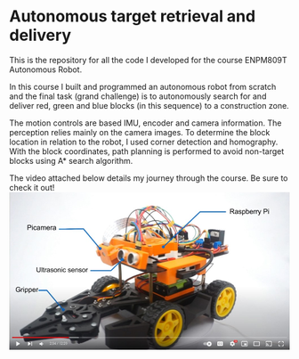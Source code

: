 # Autonomous target retrieval and delivery
This is the repository for all the code I developed for the course ENPM809T Autonomous Robot.

In this course I built and programmed an autonomous robot from scratch and the final task (grand challenge) is to autonomously search for and deliver red, green and blue blocks (in this sequence) to a construction zone. 

The motion controls are based IMU, encoder and camera information. The perception relies mainly on the camera images. To determine the block location in relation to the robot, I used corner detection and homography. With the block coordinates, path planning is performed to avoid non-target blocks using A* search algorithm. 

The video attached below details my journey through the course. Be sure to check it out!
[![ENPM809T](ENPM809T.jpg)](https://www.youtube.com/watch?v=_IznfzKgS2I "ENPM809T")
 
